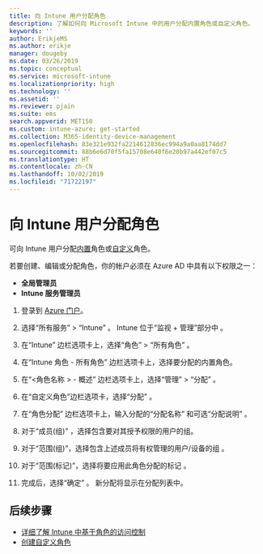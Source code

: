 ```yaml
---
title: 向 Intune 用户分配角色
description: 了解如何向 Microsoft Intune 中的用户分配内置角色或自定义角色。
keywords: ''
author: ErikjeMS
ms.author: erikje
manager: dougeby
ms.date: 03/26/2019
ms.topic: conceptual
ms.service: microsoft-intune
ms.localizationpriority: high
ms.technology: ''
ms.assetid: ''
ms.reviewer: pjain
ms.suite: ems
search.appverid: MET150
ms.custom: intune-azure; get-started
ms.collection: M365-identity-device-management
ms.openlocfilehash: 83e321e932fa2214612836ec994a9a0aa8174dd7
ms.sourcegitcommit: 88b6e6d70f5fa15708e640f6e20b97a442ef07c5
ms.translationtype: HT
ms.contentlocale: zh-CN
ms.lasthandoff: 10/02/2019
ms.locfileid: "71722197"
---
```

# <a name="assign-a-role-to-an-intune-user"></a>向 Intune 用户分配角色

可向 Intune 用户分配[内置](role-based-access-control.md#built-in-roles)角色或[自定义](create-custom-role.md)角色。

若要创建、编辑或分配角色，你的帐户必须在 Azure AD 中具有以下权限之一：
- **全局管理员**
- **Intune 服务管理员**

1. 登录到 [Azure 门户](https://portal.azure.com)。

2. 选择“所有服务” > “Intune”   。 Intune 位于“监视 + 管理”部分中  。

3. 在“Intune”  边栏选项卡上，选择“角色”   > “所有角色”  。

4. 在“Intune 角色 - 所有角色”  边栏选项卡上，选择要分配的内置角色。

5. 在“<角色名称  > - 概述”  边栏选项卡上，选择“管理”   > “分配”  。

6. 在“自定义角色”边栏选项卡，选择“分配”  。

7. 在“角色分配”  边栏选项卡上，输入分配的“分配名称”  和可选“分配说明”  。

8. 对于“成员(组)”  ，选择包含要对其授予权限的用户的组。

9. 对于“范围(组)”，选择包含上述成员将有权管理的用户/设备的组  。

10. 对于“范围(标记)”，选择将要应用此角色分配的标记  。

11. 完成后，选择“确定”  。 新分配将显示在分配列表中。


## <a name="next-steps"></a>后续步骤
- [详细了解 Intune 中基于角色的访问控制](role-based-access-control.md)
- [创建自定义角色](create-custom-role.md)
